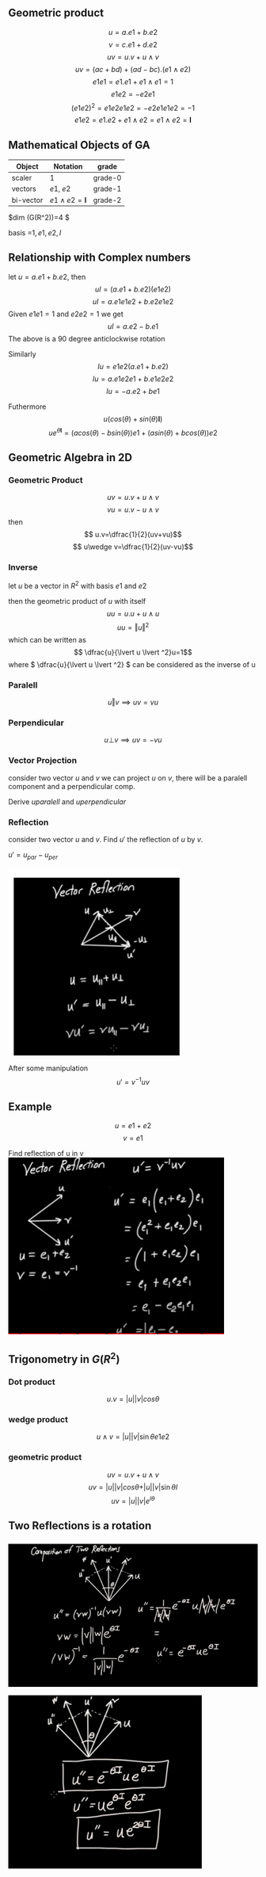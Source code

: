 ## Geometric product
$$u=a.e1+b.e2$$
$$v=c.e1+d.e2$$
$$uv=u.v + u∧v$$
$$uv=(ac+bd)+(ad-bc).(e1∧e2)$$
$$e1e1=e1.e1+e1∧e1=1$$
$$e1e2=-e2e1$$ 
$$(e1e2)^2=e1e2e1e2=-e2e1e1e2=-1$$
$$e1e2=e1.e2+e1 \wedge e2=e1 \wedge e2 =\mathbf{I} $$



## Mathematical Objects of GA


| Object      | Notation    | grade |
| ----------- | ----------- |----|
| scaler      | 1       | grade-0|
| vectors     | $e1$, $e2$ | grade-1|
| bi-vector   | $e1 \wedge e2 =\mathbf{I}$ |grade-2|

$dim (G(R^2))=4 $

basis =${1,e1,e2,I}$

## Relationship with Complex numbers

let $u=a.e1+b.e2$, then
$$ uI=(a.e1+b.e2)(e1e2) $$
$$ uI=a.e1e1e2+b.e2e1e2$$
Given $e1e1=1$ and $e2e2=1$ we get
 $$uI=a.e2-b.e1$$
 The above is a 90 degree anticlockwise rotation

 Similarly
 $$Iu=e1e2(a.e1+b.e2)$$
 $$Iu=a.e1e2e1+b.e1e2e2$$
 $$Iu=-a.e2+be1$$

 Futhermore
 $$ u(cos(\theta)+sin(\theta)\mathbf{I}) $$
 $$ ue^{\theta\mathbf{I}}=(acos(\theta)-bsin(\theta))e1+(asin(\theta)+bcos(\theta))e2$$

 ## Geometric Algebra in 2D

### Geometric Product
$$uv=u.v+u\wedge v$$
$$vu=u.v-u\wedge v$$
then
$$ u.v=\dfrac{1}{2}(uv+vu)$$
$$ u\wedge v=\dfrac{1}{2}(uv-vu)$$
### Inverse

let $u$ be a vector in $R^2$ with basis $e1$ and $e2$

then the geometric product of $u$ with itself
$$uu=u.u+u\wedge u$$
$$ uu=\Vert {u} \Vert ^ 2$$
which can be written as
$$ \dfrac{u}{\lvert u \lvert ^2}u=1$$
where $ \dfrac{u}{\lvert u \lvert ^2} $ can be considered as the inverse of u


### Paralell
$$u \Vert v \implies uv=vu$$
### Perpendicular 
$$u \bot v \implies uv=-vu$$

### Vector Projection
consider two vector $u$ and $v$
we can project $u$ on $v$, there will
be a paralell component and a perpendicular comp.

Derive $uparalell$ and $uperpendicular$

### Reflection
consider two vector $u$ and $v$. Find $u'$ the reflection of $u$ by $v$.

$u'=u_{par}-u_{per}$

![](./figures/reflection.PNG)

After some manipulation
$$u'=v^{-1}uv$$

## Example
$$u=e1+e2$$
$$v=e1$$

Find reflection of u in v
![](./figures/reflection_2.PNG)


## Trigonometry in $G(R^2)$
### Dot product
 $$ u . v=\vert u \vert \vert v \vert  cos\theta$$

 ### wedge product
 $$ u \wedge v=\vert u \vert \vert v \vert \sin \theta e1e2$$
 ### geometric product
 $$ uv=u.v+u\wedge v$$
 $$ uv=\vert u \vert \vert v \vert  cos\theta+\vert u \vert \vert v \vert \sin \theta I$$
 $$uv=\vert u \vert \vert v \vert e^{I\theta}$$


## Two Reflections is a rotation

![](./figures/rotation_1.PNG)

![](./figures/rotation_2.PNG)